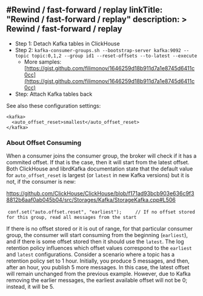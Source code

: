 #Rewind / fast-forward / replay
linkTitle: "Rewind / fast-forward / replay"
description: >
    Rewind / fast-forward / replay
---
* Step 1: Detach Kafka tables in ClickHouse
* Step 2: `kafka-consumer-groups.sh --bootstrap-server kafka:9092 --topic topic:0,1,2 --group id1 --reset-offsets --to-latest --execute`
  * More samples: [https://gist.github.com/filimonov/1646259d18b911d7a1e8745d6411c0cc](https://gist.github.com/filimonov/1646259d18b911d7a1e8745d6411c0cc)
* Step: Attach Kafka tables back

See also these configuration settings:

```markup
<kafka>
  <auto_offset_reset>smallest</auto_offset_reset>
</kafka>
```
### About Offset Consuming

When a consumer joins the consumer group, the broker will check if it has a commited offset. If that is the case, then it will start from the latest offset. Both ClickHouse and librdKafka documentation state that the default value for `auto_offset_reset` is largest (or `latest` in new Kafka versions) but it is not, if the consumer is new:

https://github.com/ClickHouse/ClickHouse/blob/f171ad93bcb903e636c9f38812b6aaf0ab045b04/src/Storages/Kafka/StorageKafka.cpp#L506

  `conf.set("auto.offset.reset", "earliest");     // If no offset stored for this group, read all messages from the start`

If there is no offset stored or it is out of range, for that particular consumer group, the consumer will start consuming from the beginning (`earliest`), and if there is some offset stored then it should use the `latest`. 
The log retention policy influences which offset values correspond to the `earliest` and `latest` configurations. Consider a scenario where a topic has a retention policy set to 1 hour. Initially, you produce 5 messages, and then, after an hour, you publish 5 more messages. In this case, the latest offset will remain unchanged from the previous example. However, due to Kafka removing the earlier messages, the earliest available offset will not be 0; instead, it will be 5.

